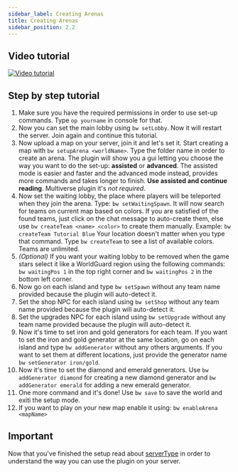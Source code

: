 ```yaml
---
sidebar_label: Creating Arenas
title: Creating Arenas
sidebar_position: 2.2
---
```

## Video tutorial

[![Video tutorial](https://img.youtube.com/vi/pPCa2Se-QSY/0.jpg)](https://www.youtube.com/watch?v=pPCa2Se-QSY&t "Tutorial")

## Step by step tutorial

1. Make sure you have the required permissions in order to use set-up commands. Type `op yourname` in console for that.
2. Now you can set the main lobby using `bw setLobby`. Now it will restart the server. Join again and continue this tutorial.
3. Now upload a map on your server, join it and let's set it. Start creating a map with `bw setupArena <worldName>`. Type the folder name in order to create an arena. The plugin will show you a gui letting you choose the way you want to do the set-up: **assisted** or **advanced**. The assisted mode is easier and faster and the advanced mode instead, provides more commands and takes longer to finish. **Use assisted and continue reading**. Multiverse plugin it's *not required*.
4.  Now set the waiting lobby, the place where players will be teleported when they join the arena. Type: `bw setWaitingSpawn`. It will now search for teams on current map based on colors. If you are satisfied of the found teams, just click on the chat message to auto-create them, else use `bw createTeam <name> <color>` to create them manually. Example: `bw createTeam Tutorial Blue` Your location doesn't matter when you type that command. Type `bw createTeam` to see a list of available colors. Teams are unlimited.
5. *(Optional)* If you want your waiting lobby to be removed when the game stars select it like a WorldGuard region using the following commands: `bw waitingPos 1` in the top right corner and `bw waitingPos 2` in the bottom left corner.
6. Now go on each island and type `bw setSpawn` without any team name provided because the plugin will auto-detect it.
7. Set the shop NPC for each island using `bw setShop` without any team name provided because the plugin will auto-detect it.
8. Set the upgrades NPC for each island using `bw setUpgrade` without any team name provided because the plugin will auto-detect it.
9. Now it's time to set iron and gold generators for each team. If you want to set the iron and gold generator at the same location, go on each island and type `bw addGenerator` without any others arguments. If you want to set them at different locations, just provide the generator name `bw setGenerator iron/gold`.
10. Now it's time to set the diamond and emerald generators. Use `bw addGenerator diamond` for creating a new diamond generator and `bw addGenerator emerald` for adding a new emerald generator.
11. One more command and it's done! Use `bw save` to save the world and exiti the setup mode.
12. If you want to play on your new map enable it using: `bw enableArena <mapName>`

## Important
Now that you've finished the setup read about [serverType](../configuration/main-configuration#servertype) in order to understand the way you can use the plugin on your server.
